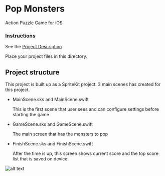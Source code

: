 # Pop Monsters

Action Puzzle Game for iOS

### Instructions

See the [Project Description](./docs/Project%202%20Description.md)

Place your project files in this directory.

## Project structure

This project is built up as a SpriteKit project. 3 main scenes has created for this project.

- MainScene.sks and MainScene.swift
	
	This is the first scene that user sees and can configure settings before starting the game

- GameScene.sks and GameScene.swift

	The main screen that has the monsters to pop

- FinishScene.sks and FinishScene.swift

	After the time is up, this screen shows current score and the top score list that is saved on device. 

	
![alt text](https://github.com/smnfth/uts-ios/blob/master/May-06-2018%2021-03-59.gif.sb-66cdd2a9-UDq3Ov?raw=true)
